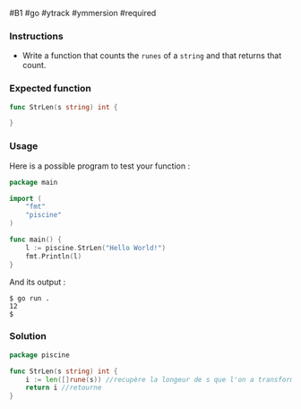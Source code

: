#B1 #go #ytrack #ymmersion #required 

### Instructions

- Write a function that counts the `runes` of a `string` and that returns that count.

### Expected function

```go
func StrLen(s string) int {

}
```

### Usage

Here is a possible program to test your function :

```go
package main

import (
	"fmt"
	"piscine"
)

func main() {
	l := piscine.StrLen("Hello World!")
	fmt.Println(l)
}
```

And its output :

```console
$ go run .
12
$
```

### Solution

```go
package piscine

func StrLen(s string) int {
	i := len([]rune(s)) //recupère la longeur de s que l'on a transformé en array
	return i //retourne 
}
```